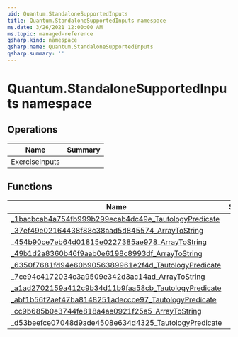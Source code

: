 ```yaml
---
uid: Quantum.StandaloneSupportedInputs
title: Quantum.StandaloneSupportedInputs namespace
ms.date: 3/26/2021 12:00:00 AM
ms.topic: managed-reference
qsharp.kind: namespace
qsharp.name: Quantum.StandaloneSupportedInputs
qsharp.summary: ''
---
```


# Quantum.StandaloneSupportedInputs namespace




<!-- summaries -->

## Operations

| Name | Summary |
|------|---------|
|[ExerciseInputs](xref:Quantum.StandaloneSupportedInputs.ExerciseInputs) | |

## Functions

| Name | Summary |
|------|---------|
|[_1bacbcab4a754fb999b299ecab4dc49e_TautologyPredicate](xref:Quantum.StandaloneSupportedInputs._1bacbcab4a754fb999b299ecab4dc49e_TautologyPredicate) | |
|[_37ef49e02164438f88c38aad5d845574_ArrayToString](xref:Quantum.StandaloneSupportedInputs._37ef49e02164438f88c38aad5d845574_ArrayToString) | |
|[_454b90ce7eb64d01815e0227385ae978_ArrayToString](xref:Quantum.StandaloneSupportedInputs._454b90ce7eb64d01815e0227385ae978_ArrayToString) | |
|[_49b1d2a8360b46f9aab0e6198c8993df_ArrayToString](xref:Quantum.StandaloneSupportedInputs._49b1d2a8360b46f9aab0e6198c8993df_ArrayToString) | |
|[_6350f7681fd94e60b9056389961e2f4d_TautologyPredicate](xref:Quantum.StandaloneSupportedInputs._6350f7681fd94e60b9056389961e2f4d_TautologyPredicate) | |
|[_7ce94c4172034c3a9509e342d3ac14ad_ArrayToString](xref:Quantum.StandaloneSupportedInputs._7ce94c4172034c3a9509e342d3ac14ad_ArrayToString) | |
|[_a1ad2702159a412c9b34d11b9faa58cb_TautologyPredicate](xref:Quantum.StandaloneSupportedInputs._a1ad2702159a412c9b34d11b9faa58cb_TautologyPredicate) | |
|[_abf1b56f2aef47ba8148251adeccce97_TautologyPredicate](xref:Quantum.StandaloneSupportedInputs._abf1b56f2aef47ba8148251adeccce97_TautologyPredicate) | |
|[_cc9b685b0e3744fe818a4ae0921f25a5_ArrayToString](xref:Quantum.StandaloneSupportedInputs._cc9b685b0e3744fe818a4ae0921f25a5_ArrayToString) | |
|[_d53beefce07048d9ade4508e634d4325_TautologyPredicate](xref:Quantum.StandaloneSupportedInputs._d53beefce07048d9ade4508e634d4325_TautologyPredicate) | |

<!-- /summaries -->
